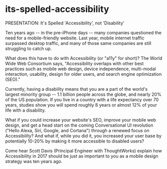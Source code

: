 # its-spelled-accessibility
PRESENTATION: It's Spelled 'Accessibility', not 'Disability'

Ten years ago -- in the pre-iPhone days -- many companies questioned the need for a mobile-friendly website. Last year, mobile internet traffic surpassed desktop traffic, and many of those same companies are still struggling to catch up.

What does this have to do with Accessibility (or "a11y" for short)? The World Wide Web Consortium says, "Accessibility overlaps with other best practices such as mobile web design, device independence, multi-modal interaction, usability, design for older users, and search engine optimization (SEO)."

Currently, having a disability means that you are a part of the world's largest minority group -- 1.1 billion people across the globe, and nearly 20% of the US population. If you live in a country with a life expectancy over 70 years, studies show you will spend roughly 8 years or almost 12% of your life with a disability.

What if you could increase your website's SEO, improve your mobile web design, and get a head start on the coming Conversational UI revolution ("Hello Alexa, Siri, Google, and Cortana") through a renewed focus on Accessibility? And what if, while you did it, you increased your user base by potentially 10-20% by making it more accessible to disabled users?

Come hear Scott Davis (Principal Engineer with ThoughtWorks) explain how Accessibility in 2017 should be just as important to you as a mobile design strategy was ten years ago.
